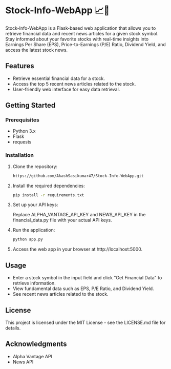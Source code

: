 # Stock-Info-WebApp 📈📰

Stock-Info-WebApp is a Flask-based web application that allows you to retrieve financial data and recent news articles for a given stock symbol. Stay informed about your favorite stocks with real-time insights into Earnings Per Share (EPS), Price-to-Earnings (P/E) Ratio, Dividend Yield, and access the latest stock news.

## Features

- Retrieve essential financial data for a stock.
- Access the top 5 recent news articles related to the stock.
- User-friendly web interface for easy data retrieval.

## Getting Started

### Prerequisites

- Python 3.x
- Flask
- requests

### Installation

1. Clone the repository:

   ```bash
   https://github.com/AkashSasikumar47/Stock-Info-WebApp.git

2. Install the required dependencies:

    ```bash
    pip install -r requirements.txt

3. Set up your API keys:
    
    Replace ALPHA_VANTAGE_API_KEY and NEWS_API_KEY in the financial_data.py file with your actual API keys.

4. Run the application:

    ```bash
    python app.py

5. Access the web app in your browser at http://localhost:5000.

## Usage

- Enter a stock symbol in the input field and click "Get Financial Data" to retrieve information.
- View fundamental data such as EPS, P/E Ratio, and Dividend Yield.
- See recent news articles related to the stock.

## License

This project is licensed under the MIT License - see the LICENSE.md file for details.

## Acknowledgments

- Alpha Vantage API
- News API